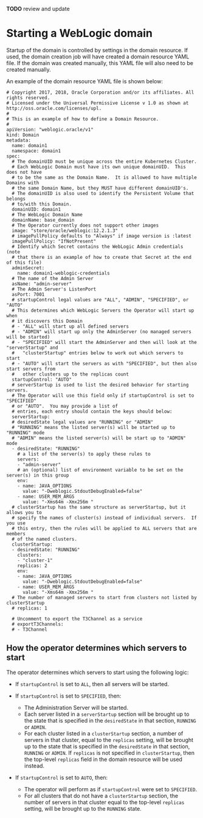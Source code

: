 **TODO** review and update

# Starting a WebLogic domain

Startup of the domain is controlled by settings in the domain resource.  If used, the domain creation job will have created a domain resource YAML file. If the domain was created manually, this YAML file will also need to be created manually.

An example of the domain resource YAML file is shown below:

```
# Copyright 2017, 2018, Oracle Corporation and/or its affiliates. All rights reserved.
# Licensed under the Universal Permissive License v 1.0 as shown at http://oss.oracle.com/licenses/upl.
#
# This is an example of how to define a Domain Resource.
#
apiVersion: "weblogic.oracle/v1"
kind: Domain
metadata:
  name: domain1
  namespace: domain1
spec:
  # The domainUID must be unique across the entire Kubernetes Cluster.   
  # Each WebLogic Domain must have its own unique domainUID.  This does not have
  # to be the same as the Domain Name.  It is allowed to have multiple Domains with
  # the same Domain Name, but they MUST have different domainUID's.
  # The domainUID is also used to identify the Persistent Volume that belongs
  # to/with this Domain.
  domainUID: domain1
  # The WebLogic Domain Name
  domainName: base_domain
  # The Operator currently does not support other images
  image: "store/oracle/weblogic:12.2.1.3"
  # imagePullPolicy defaults to "Always" if image version is :latest
  imagePullPolicy: "IfNotPresent"
  # Identify which Secret contains the WebLogic Admin credentials (note
  # that there is an example of how to create that Secret at the end of this file)
  adminSecret:
    name: domain1-weblogic-credentials
  # The name of the Admin Server
  asName: "admin-server"
  # The Admin Server's ListenPort
  asPort: 7001
  # startupControl legal values are "ALL", "ADMIN", "SPECIFIED", or "AUTO"
  # This determines which WebLogic Servers the Operator will start up when
  # it discovers this Domain
  # - "ALL" will start up all defined servers
  # - "ADMIN" will start up only the AdminServer (no managed servers will be started)
  # - "SPECIFIED" will start the AdminServer and then will look at the "serverStartup" and
  #   "clusterStartup" entries below to work out which servers to start
  # - "AUTO" will start the servers as with "SPECIFIED", but then also start servers from
  #   other clusters up to the replicas count
  startupControl: "AUTO"
  # serverStartup is used to list the desired behavior for starting servers.  
  # The Operator will use this field only if startupControl is set to "SPECIFIED"
  # or "AUTO".  You may provide a list of
  # entries, each entry should contain the keys should below:
  serverStartup:
  # desiredState legal values are "RUNNING" or "ADMIN"
  # "RUNNING" means the listed server(s) will be started up to "RUNNING" mode
  # "ADMIN" means the listed server(s) will be start up to "ADMIN" mode
  - desiredState: "RUNNING"
    # a list of the server(s) to apply these rules to
    servers:
    - "admin-server"
    # an (optional) list of environment variable to be set on the server(s) in this group
    env:
    - name: JAVA_OPTIONS
      value: "-Dweblogic.StdoutDebugEnabled=false"
    - name: USER_MEM_ARGS
      value: "-Xms64m -Xmx256m "
  # clusterStartup has the same structure as serverStartup, but it allows you to
  # specify the names of cluster(s) instead of individual servers.  If you use
  # this entry, then the rules will be applied to ALL servers that are members
  # of the named clusters.
  clusterStartup:
  - desiredState: "RUNNING"
    clusters:
    - "cluster-1"
    replicas: 2
    env:
    - name: JAVA_OPTIONS
      value: "-Dweblogic.StdoutDebugEnabled=false"
    - name: USER_MEM_ARGS
      value: "-Xms64m -Xmx256m "
  # The number of managed servers to start from clusters not listed by clusterStartup
  # replicas: 1

  # Uncomment to export the T3Channel as a service
  # exportT3Channels:
  # - T3Channel
```


## How the operator determines which servers to start

The operator determines which servers to start using the following logic:

* If `startupControl` is set to `ALL`, then all servers will be started.
* If `startupControl` is set to `SPECIFIED`, then:

  * The Administration Server will be started.
  * Each server listed in a `serverStartup` section will be brought up to the state that is specified in the `desiredState` in that section, `RUNNING` or `ADMIN`.
  * For each cluster listed in a `clusterStartup` section, a number of servers in that cluster, equal to the `replicas` setting, will be brought up to the state that is specified in the `desiredState` in that section, `RUNNING` or `ADMIN`.  If `replicas` is not specified in `clusterStartup`, then the top-level `replicas` field in the domain resource will be used instead.

* If `startupControl` is set to `AUTO`, then:

  * The operator will perform as if `startupControl` were set to `SPECIFIED`.
  * For all clusters that do not have a `clusterStartup` section, the number of servers in that cluster equal to the top-level `replicas` setting, will be brought up to the `RUNNING` state.
